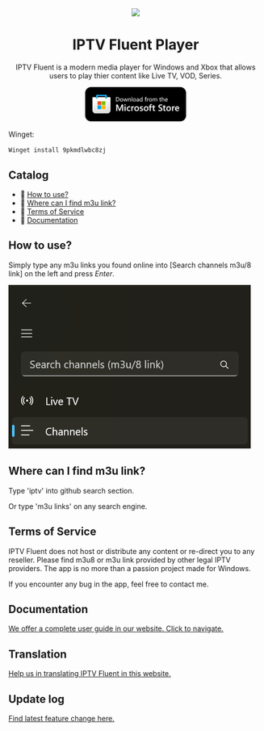 <p align="center">
  <img width="128" align="center" src="https://store-images.s-microsoft.com/image/apps.22014.14260035015770905.070bbabf-ec58-40a9-8f62-88136f82d616.44985d5e-f1a7-4a7d-a47e-00ec2312cea4?h=576">
</p>
<h1 align="center">
  IPTV Fluent Player
</h1>
<p align="center">
  IPTV Fluent is a modern media player for Windows and Xbox that allows users to play thier content like Live TV, VOD, Series. 
</p>
<p align="center">
  <a href="https://www.microsoft.com/store/productId/9PKMDLWBC8ZJ?cid=github" target="_blank">
    <img src="https://github.com/JimmyRespawn/IPTV-Fluent/blob/main/storeBadge.png?raw=true" width="200" alt="Store link" />
  </a>
  <br>
</p>

Winget:

```
Winget install 9pkmdlwbc8zj
```

## Catalog

- 🚀 [How to use?](#how-to-use)
- 🚀 [Where can I find m3u link?](#where-can-i-find-m3u-link)
- 🚀 [Terms of Service](#terms-of-service)
- 🚀 [Documentation](#documentation)

## How to use?

Simply type any m3u links you found online into [Search channels m3u/8 link] on the left and press _Enter_.

![VLC Network Panel](https://github.com/JimmyRespawn/IPTV-Fluent/blob/main/SearchSectionIPTVFluent.png?raw=true)

## Where can I find m3u link?

Type 'iptv' into github search section.

Or type 'm3u links' on any search engine.

## Terms of Service

IPTV Fluent does not host or distribute any content or re-direct you to any reseller. Please find m3u8 or m3u link provided by other legal IPTV providers.
The app is no more than a passion project made for Windows.

If you encounter any bug in the app, feel free to contact me.

## Documentation

[We offer a complete user guide in our website. Click to navigate.](https://app.linjimi.com/docs/iptv/)

## Translation

[Help us in translating IPTV Fluent in this website.](https://crowdin.com/project/iptvfluent)

## Update log

[Find latest feature change here.](https://app.linjimi.com/docs/iptv/updatelog/)
